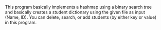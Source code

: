 This program basically implements a hashmap using a binary search tree and basically creates a student dictionary using the given file as input (Name, ID). 
You can delete, search, or add students (by either key or value) in this program.
